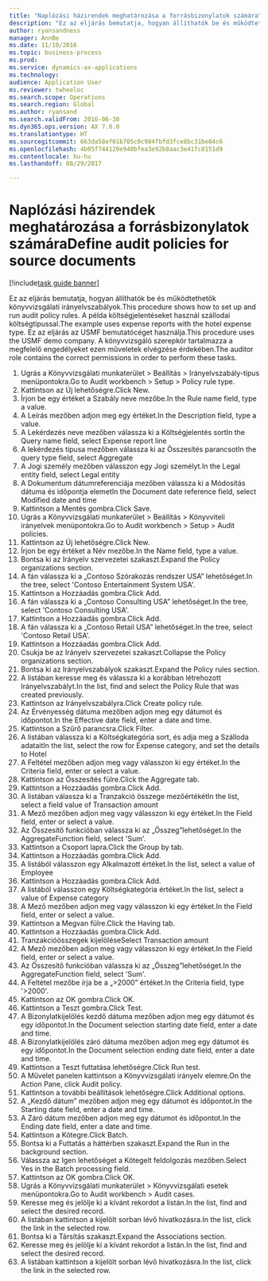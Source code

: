 ```yaml
--- 
title: "Naplózási házirendek meghatározása a forrásbizonylatok számára"
description: "Ez az eljárás bemutatja, hogyan állíthatók be és működtethetők könyvvizsgálati irányelvszabályok."
author: ryansandness
manager: AnnBe
ms.date: 11/10/2016
ms.topic: business-process
ms.prod: 
ms.service: dynamics-ax-applications
ms.technology: 
audience: Application User
ms.reviewer: twheeloc
ms.search.scope: Operations
ms.search.region: Global
ms.author: ryansand
ms.search.validFrom: 2016-06-30
ms.dyn365.ops.version: AX 7.0.0
ms.translationtype: HT
ms.sourcegitcommit: 663da58ef01b705c0c984fbfd3fce8bc31be04c6
ms.openlocfilehash: 4b05f744120e940bfea3e92b8aac3e41fc8151d9
ms.contentlocale: hu-hu
ms.lasthandoff: 08/29/2017

---
```

# <a name="define-audit-policies-for-source-documents"></a><span data-ttu-id="66189-103">Naplózási házirendek meghatározása a forrásbizonylatok számára</span><span class="sxs-lookup"><span data-stu-id="66189-103">Define audit policies for source documents</span></span>

[!include[task guide banner](../../includes/task-guide-banner.md)]

<span data-ttu-id="66189-104">Ez az eljárás bemutatja, hogyan állíthatók be és működtethetők könyvvizsgálati irányelvszabályok.</span><span class="sxs-lookup"><span data-stu-id="66189-104">This procedure shows how to set up and run audit policy rules.</span></span> <span data-ttu-id="66189-105">A példa költségjelentéseket használ szállodai költségtípussal.</span><span class="sxs-lookup"><span data-stu-id="66189-105">The example uses expense reports with the hotel expense type.</span></span> <span data-ttu-id="66189-106">Ez az eljárás az USMF bemutatócéget használja.</span><span class="sxs-lookup"><span data-stu-id="66189-106">This procedure uses the USMF demo company.</span></span> <span data-ttu-id="66189-107">A könyvvizsgáló szerepkör tartalmazza a megfelelő engedélyeket ezen műveletek elvégzése érdekében.</span><span class="sxs-lookup"><span data-stu-id="66189-107">The auditor role contains the correct permissions in order to perform these tasks.</span></span>

1. <span data-ttu-id="66189-108">Ugrás a Könyvvizsgálati munkaterület > Beállítás > Irányelvszabály-típus menüpontokra.</span><span class="sxs-lookup"><span data-stu-id="66189-108">Go to Audit workbench > Setup > Policy rule type.</span></span>
2. <span data-ttu-id="66189-109">Kattintson az Új lehetőségre.</span><span class="sxs-lookup"><span data-stu-id="66189-109">Click New.</span></span>
3. <span data-ttu-id="66189-110">Írjon be egy értéket a Szabály neve mezőbe.</span><span class="sxs-lookup"><span data-stu-id="66189-110">In the Rule name field, type a value.</span></span>
4. <span data-ttu-id="66189-111">A Leírás mezőben adjon meg egy értéket.</span><span class="sxs-lookup"><span data-stu-id="66189-111">In the Description field, type a value.</span></span>
5. <span data-ttu-id="66189-112">A Lekérdezés neve mezőben válassza ki a Költségjelentés sort</span><span class="sxs-lookup"><span data-stu-id="66189-112">In the Query name field, select Expense report line</span></span>
6. <span data-ttu-id="66189-113">A lekérdezés típusa mezőben válassza ki az Összesítés parancsot</span><span class="sxs-lookup"><span data-stu-id="66189-113">In the query type field, select Aggregate</span></span>
7. <span data-ttu-id="66189-114">A Jogi személy mezőben válasszon egy Jogi személyt.</span><span class="sxs-lookup"><span data-stu-id="66189-114">In the Legal entity field, select Legal entity</span></span>
8. <span data-ttu-id="66189-115">A Dokumentum dátumreferenciája mezőben válassza ki a Módosítás dátuma és időpontja elemet</span><span class="sxs-lookup"><span data-stu-id="66189-115">In the Document date reference field, select Modified date and time</span></span>
9. <span data-ttu-id="66189-116">Kattintson a Mentés gombra.</span><span class="sxs-lookup"><span data-stu-id="66189-116">Click Save.</span></span>
10. <span data-ttu-id="66189-117">Ugrás a Könyvvizsgálati munkaterület > Beállítás > Könyvviteli irányelvek menüpontokra.</span><span class="sxs-lookup"><span data-stu-id="66189-117">Go to Audit workbench > Setup > Audit policies.</span></span>
11. <span data-ttu-id="66189-118">Kattintson az Új lehetőségre.</span><span class="sxs-lookup"><span data-stu-id="66189-118">Click New.</span></span>
12. <span data-ttu-id="66189-119">Írjon be egy értéket a Név mezőbe.</span><span class="sxs-lookup"><span data-stu-id="66189-119">In the Name field, type a value.</span></span>
13. <span data-ttu-id="66189-120">Bontsa ki az Irányelv szervezetei szakaszt.</span><span class="sxs-lookup"><span data-stu-id="66189-120">Expand the Policy organizations section.</span></span>
14. <span data-ttu-id="66189-121">A fán válassza ki a „Contoso Szórakozás rendszer USA” lehetőséget.</span><span class="sxs-lookup"><span data-stu-id="66189-121">In the tree, select 'Contoso Entertainment System USA'.</span></span>
15. <span data-ttu-id="66189-122">Kattintson a Hozzáadás gombra.</span><span class="sxs-lookup"><span data-stu-id="66189-122">Click Add.</span></span>
16. <span data-ttu-id="66189-123">A fán válassza ki a „Contoso Consulting USA” lehetőséget.</span><span class="sxs-lookup"><span data-stu-id="66189-123">In the tree, select 'Contoso Consulting USA'.</span></span>
17. <span data-ttu-id="66189-124">Kattintson a Hozzáadás gombra.</span><span class="sxs-lookup"><span data-stu-id="66189-124">Click Add.</span></span>
18. <span data-ttu-id="66189-125">A fán válassza ki a „Contoso Retail USA” lehetőséget.</span><span class="sxs-lookup"><span data-stu-id="66189-125">In the tree, select 'Contoso Retail USA'.</span></span>
19. <span data-ttu-id="66189-126">Kattintson a Hozzáadás gombra.</span><span class="sxs-lookup"><span data-stu-id="66189-126">Click Add.</span></span>
20. <span data-ttu-id="66189-127">Csukja be az Irányelv szervezetei szakaszt.</span><span class="sxs-lookup"><span data-stu-id="66189-127">Collapse the Policy organizations section.</span></span>
21. <span data-ttu-id="66189-128">Bontsa ki az Irányelvszabályok szakaszt.</span><span class="sxs-lookup"><span data-stu-id="66189-128">Expand the Policy rules section.</span></span>
22. <span data-ttu-id="66189-129">A listában keresse meg és válassza ki a korábban létrehozott Irányelvszabályt.</span><span class="sxs-lookup"><span data-stu-id="66189-129">In the list, find and select the Policy Rule that was created previously.</span></span>
23. <span data-ttu-id="66189-130">Kattintson az Irányelvszabályra.</span><span class="sxs-lookup"><span data-stu-id="66189-130">Click Create policy rule.</span></span>
24. <span data-ttu-id="66189-131">Az Érvényesség dátuma mezőben adjon meg egy dátumot és időpontot.</span><span class="sxs-lookup"><span data-stu-id="66189-131">In the Effective date field, enter a date and time.</span></span>
25. <span data-ttu-id="66189-132">Kattintson a Szűrő parancsra.</span><span class="sxs-lookup"><span data-stu-id="66189-132">Click Filter.</span></span>
26. <span data-ttu-id="66189-133">A listában válassza ki a Költségkategória sort, és adja meg a Szálloda adatait</span><span class="sxs-lookup"><span data-stu-id="66189-133">In the list, select the row for Expense category, and set the details to Hotel</span></span>
27. <span data-ttu-id="66189-134">A Feltétel mezőben adjon meg vagy válasszon ki egy értéket.</span><span class="sxs-lookup"><span data-stu-id="66189-134">In the Criteria field, enter or select a value.</span></span>
28. <span data-ttu-id="66189-135">Kattintson az Összesítés fülre.</span><span class="sxs-lookup"><span data-stu-id="66189-135">Click the Aggregate tab.</span></span>
29. <span data-ttu-id="66189-136">Kattintson a Hozzáadás gombra.</span><span class="sxs-lookup"><span data-stu-id="66189-136">Click Add.</span></span>
30. <span data-ttu-id="66189-137">A listában válassza ki a Tranzakció összege mezőértékét</span><span class="sxs-lookup"><span data-stu-id="66189-137">In the list, select a field value of Transaction amount</span></span>
31. <span data-ttu-id="66189-138">A Mező mezőben adjon meg vagy válasszon ki egy értéket.</span><span class="sxs-lookup"><span data-stu-id="66189-138">In the Field field, enter or select a value.</span></span>
32. <span data-ttu-id="66189-139">Az Összesítő funkcióban válassza ki az „Összeg”lehetőséget.</span><span class="sxs-lookup"><span data-stu-id="66189-139">In the AggregateFunction field, select 'Sum'.</span></span>
33. <span data-ttu-id="66189-140">Kattintson a Csoport lapra.</span><span class="sxs-lookup"><span data-stu-id="66189-140">Click the Group by tab.</span></span>
34. <span data-ttu-id="66189-141">Kattintson a Hozzáadás gombra.</span><span class="sxs-lookup"><span data-stu-id="66189-141">Click Add.</span></span>
35. <span data-ttu-id="66189-142">A listából válasszon egy Alkalmazott értéket.</span><span class="sxs-lookup"><span data-stu-id="66189-142">In the list, select a value of Employee</span></span> 
36. <span data-ttu-id="66189-143">Kattintson a Hozzáadás gombra.</span><span class="sxs-lookup"><span data-stu-id="66189-143">Click Add.</span></span>
37. <span data-ttu-id="66189-144">A listából válasszon egy Költségkategória értéket.</span><span class="sxs-lookup"><span data-stu-id="66189-144">In the list, select a value of Expense category</span></span>
38. <span data-ttu-id="66189-145">A Mező mezőben adjon meg vagy válasszon ki egy értéket.</span><span class="sxs-lookup"><span data-stu-id="66189-145">In the Field field, enter or select a value.</span></span>
39. <span data-ttu-id="66189-146">Kattintson a Megvan fülre.</span><span class="sxs-lookup"><span data-stu-id="66189-146">Click the Having tab.</span></span>
40. <span data-ttu-id="66189-147">Kattintson a Hozzáadás gombra.</span><span class="sxs-lookup"><span data-stu-id="66189-147">Click Add.</span></span>
41. <span data-ttu-id="66189-148">Tranzakcióösszegek kijelölése</span><span class="sxs-lookup"><span data-stu-id="66189-148">Select Transaction amount</span></span>
42. <span data-ttu-id="66189-149">A Mező mezőben adjon meg vagy válasszon ki egy értéket.</span><span class="sxs-lookup"><span data-stu-id="66189-149">In the Field field, enter or select a value.</span></span>
43. <span data-ttu-id="66189-150">Az Összesítő funkcióban válassza ki az „Összeg”lehetőséget.</span><span class="sxs-lookup"><span data-stu-id="66189-150">In the AggregateFunction field, select 'Sum'.</span></span>
44. <span data-ttu-id="66189-151">A Feltétel mezőbe írja be a „>2000” értéket.</span><span class="sxs-lookup"><span data-stu-id="66189-151">In the Criteria field, type '>2000'.</span></span>
45. <span data-ttu-id="66189-152">Kattintson az OK gombra.</span><span class="sxs-lookup"><span data-stu-id="66189-152">Click OK.</span></span>
46. <span data-ttu-id="66189-153">Kattintson a Teszt gombra.</span><span class="sxs-lookup"><span data-stu-id="66189-153">Click Test.</span></span>
47. <span data-ttu-id="66189-154">A Bizonylatkijelölés kezdő dátuma mezőben adjon meg egy dátumot és egy időpontot.</span><span class="sxs-lookup"><span data-stu-id="66189-154">In the Document selection starting date field, enter a date and time.</span></span>
48. <span data-ttu-id="66189-155">A Bizonylatkijelölés záró dátuma mezőben adjon meg egy dátumot és egy időpontot.</span><span class="sxs-lookup"><span data-stu-id="66189-155">In the Document selection ending date field, enter a date and time.</span></span>
49. <span data-ttu-id="66189-156">Kattintson a Teszt futtatása lehetőségre.</span><span class="sxs-lookup"><span data-stu-id="66189-156">Click Run test.</span></span>
50. <span data-ttu-id="66189-157">A Művelet panelen kattintson a Könyvvizsgálati irányelv elemre.</span><span class="sxs-lookup"><span data-stu-id="66189-157">On the Action Pane, click Audit policy.</span></span>
51. <span data-ttu-id="66189-158">Kattintson a további beállítások lehetőségre.</span><span class="sxs-lookup"><span data-stu-id="66189-158">Click Additional options.</span></span>
52. <span data-ttu-id="66189-159">A „Kezdő dátum” mezőben adjon meg egy dátumot és időpontot.</span><span class="sxs-lookup"><span data-stu-id="66189-159">In the Starting date field, enter a date and time.</span></span>
53. <span data-ttu-id="66189-160">A Záró dátum mezőben adjon meg egy dátumot és időpontot.</span><span class="sxs-lookup"><span data-stu-id="66189-160">In the Ending date field, enter a date and time.</span></span>
54. <span data-ttu-id="66189-161">Kattintson a Kötegre.</span><span class="sxs-lookup"><span data-stu-id="66189-161">Click Batch.</span></span>
55. <span data-ttu-id="66189-162">Bontsa ki a Futtatás a háttérben szakaszt.</span><span class="sxs-lookup"><span data-stu-id="66189-162">Expand the Run in the background section.</span></span>
56. <span data-ttu-id="66189-163">Válassza az Igen lehetőséget a Kötegelt feldolgozás mezőben.</span><span class="sxs-lookup"><span data-stu-id="66189-163">Select Yes in the Batch processing field.</span></span>
57. <span data-ttu-id="66189-164">Kattintson az OK gombra.</span><span class="sxs-lookup"><span data-stu-id="66189-164">Click OK.</span></span>
58. <span data-ttu-id="66189-165">Ugrás a Könyvvizsgálati munkaterület > Könyvvizsgálati esetek menüpontokra.</span><span class="sxs-lookup"><span data-stu-id="66189-165">Go to Audit workbench > Audit cases.</span></span>
59. <span data-ttu-id="66189-166">Keresse meg és jelölje ki a kívánt rekordot a listán.</span><span class="sxs-lookup"><span data-stu-id="66189-166">In the list, find and select the desired record.</span></span>
60. <span data-ttu-id="66189-167">A listában kattintson a kijelölt sorban lévő hivatkozásra.</span><span class="sxs-lookup"><span data-stu-id="66189-167">In the list, click the link in the selected row.</span></span>
61. <span data-ttu-id="66189-168">Bontsa ki a Társítás szakaszt.</span><span class="sxs-lookup"><span data-stu-id="66189-168">Expand the Associations section.</span></span>
62. <span data-ttu-id="66189-169">Keresse meg és jelölje ki a kívánt rekordot a listán.</span><span class="sxs-lookup"><span data-stu-id="66189-169">In the list, find and select the desired record.</span></span>
63. <span data-ttu-id="66189-170">A listában kattintson a kijelölt sorban lévő hivatkozásra.</span><span class="sxs-lookup"><span data-stu-id="66189-170">In the list, click the link in the selected row.</span></span>


